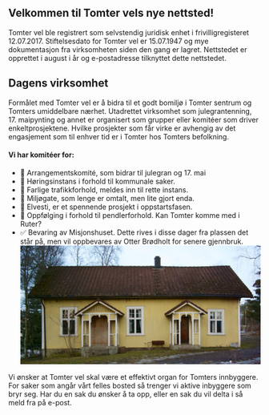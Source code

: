 ## Velkommen til Tomter vels nye nettsted!

Tomter vel ble registrert som selvstendig juridisk enhet i frivilligregisteret 12.07.2017. Stiftelsesdato for Tomter vel er 15.07.1947 og mye dokumentasjon fra virksomheten siden den gang er lagret.  Nettstedet er opprettet i august i år og e-postadresse tilknyttet dette nettstedet. 

## Dagens virksomhet
Formålet med Tomter vel er å bidra til et godt bomiljø i Tomter sentrum og Tomters umiddelbare nærhet. Utadrettet virksomhet som julegrantenning, 17. maipynting og annet er organisert som grupper eller komitéer som driver enkeltprosjektene. Hvilke prosjekter som får virke er avhengig av det engasjement som til enhver tid er i Tomter hos Tomters befolkning. 

#### Vi har komitéer for:

* 🔲 Arrangementskomité, som bidrar til julegran og 17. mai
* 🔲 Høringsinstans i forhold til kommunale saker. 
* 🔲 Farlige trafikkforhold, meldes inn til rette instans.
* 🔲 Miljøgate, som lenge er omtalt, men lite gjort enda.
* 🔲 Elvesti, er et spennende prosjekt i oppstartsfasen.
* 🔲 Oppfølging i forhold til pendlerforhold. Kan Tomter komme med i Ruter?
* ✅ Bevaring av Misjonshuset. Dette rives i disse dager fra plassen det står på, men vil oppbevares av Otter Brødholt for senere gjennbruk. ![Misjonshuset](/assets/images/misjonshuset.jpg)

Vi ønsker at Tomter vel skal være et effektivt organ for Tomters innbyggere. For saker som angår vårt felles bosted så trenger vi aktive inbyggere som bryr seg. Har du en sak du ønsker å ta opp, eller en sak du vil delta i så meld fra på e-post. 
